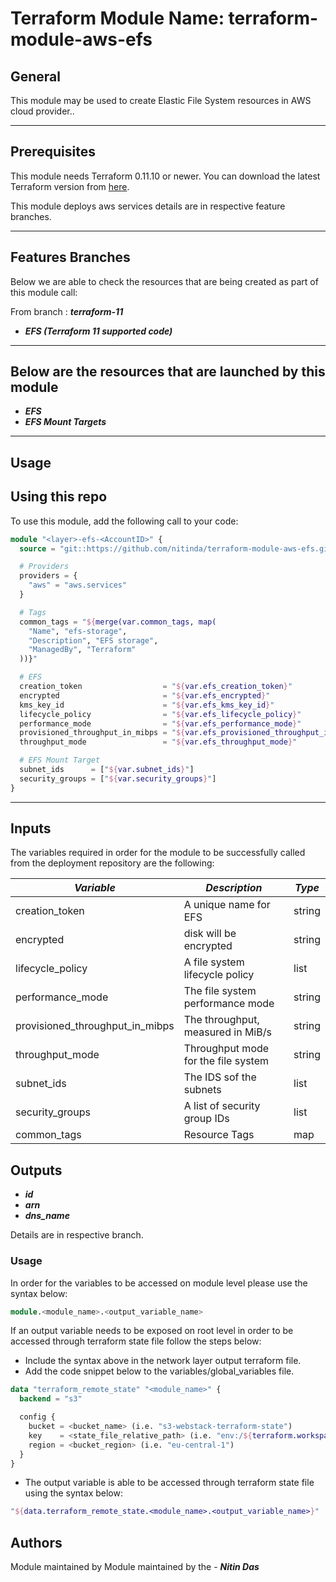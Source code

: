 # Terraform Module Name: terraform-module-aws-efs


## General

This module may be used to create Elastic File System resources in AWS cloud provider..

---


## Prerequisites

This module needs Terraform 0.11.10 or newer.
You can download the latest Terraform version from [here](https://www.terraform.io/downloads.html).

This module deploys aws services details are in respective feature branches.

---

## Features Branches

Below we are able to check the resources that are being created as part of this module call:

From branch : **_terraform-11_**

* **_EFS (Terraform 11 supported code)_**


---

## Below are the resources that are launched by this module

* **_EFS_**
* **_EFS Mount Targets_**


---

## Usage

## Using this repo

To use this module, add the following call to your code:

```tf
module "<layer>-efs-<AccountID>" {
  source = "git::https://github.com/nitinda/terraform-module-aws-efs.git?ref=terraform-11/master"

  # Providers
  providers = {
    "aws" = "aws.services"
  }

  # Tags
  common_tags = "${merge(var.common_tags, map(
    "Name", "efs-storage",
    "Description", "EFS storage",
    "ManagedBy", "Terraform"
  ))}"

  # EFS
  creation_token                  = "${var.efs_creation_token}"
  encrypted                       = "${var.efs_encrypted}"
  kms_key_id                      = "${var.efs_kms_key_id}"
  lifecycle_policy                = "${var.efs_lifecycle_policy}"
  performance_mode                = "${var.efs_performance_mode}"
  provisioned_throughput_in_mibps = "${var.efs_provisioned_throughput_in_mibps}"
  throughput_mode                 = "${var.efs_throughput_mode}"

  # EFS Mount Target
  subnet_ids      = ["${var.subnet_ids}"]
  security_groups = ["${var.security_groups}"]
}
```
---

## Inputs

The variables required in order for the module to be successfully called from the deployment repository are the following:


|         **_Variable_**          |        **_Description_**            |   **_Type_**   |
|---------------------------------|-------------------------------------|----------------|
| creation_token                  | A unique name for EFS               | string         |
| encrypted                       | disk will be encrypted              | string         |
| lifecycle_policy                | A file system lifecycle policy      | list           |
| performance_mode                | The file system performance mode    | string         |
| provisioned_throughput_in_mibps | The throughput, measured in MiB/s   | string         |
| throughput_mode                 | Throughput mode for the file system | string         |
| subnet_ids                      | The IDS sof the subnets             | list           |
| security_groups                 | A list of security group IDs        | list           |
| common_tags                     | Resource Tags                       | map            |




## Outputs

* **_id_**
* **_arn_**
* **_dns\_name_**


Details are in respective branch.


### Usage
In order for the variables to be accessed on module level please use the syntax below:

```tf
module.<module_name>.<output_variable_name>
```

If an output variable needs to be exposed on root level in order to be accessed through terraform state file follow the steps below:

- Include the syntax above in the network layer output terraform file.
- Add the code snippet below to the variables/global_variables file.

```tf
data "terraform_remote_state" "<module_name>" {
  backend = "s3"

  config {
    bucket = <bucket_name> (i.e. "s3-webstack-terraform-state")
    key    = <state_file_relative_path> (i.e. "env:/${terraform.workspace}/4_Networking/terraform.tfstate")
    region = <bucket_region> (i.e. "eu-central-1")
  }
}
```

- The output variable is able to be accessed through terraform state file using the syntax below:

```tf
"${data.terraform_remote_state.<module_name>.<output_variable_name>}"
```

## Authors
Module maintained by Module maintained by the - **_Nitin Das_**
